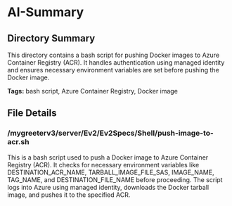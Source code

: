 # AI-Summary
## Directory Summary
This directory contains a bash script for pushing Docker images to Azure Container Registry (ACR). It handles authentication using managed identity and ensures necessary environment variables are set before pushing the Docker image.

**Tags:** bash script, Azure Container Registry, Docker image

## File Details
    
### /mygreeterv3/server/Ev2/Ev2Specs/Shell/push-image-to-acr.sh
This is a bash script used to push a Docker image to Azure Container Registry (ACR). It checks for necessary environment variables like DESTINATION_ACR_NAME, TARBALL_IMAGE_FILE_SAS, IMAGE_NAME, TAG_NAME, and DESTINATION_FILE_NAME before proceeding. The script logs into Azure using managed identity, downloads the Docker tarball image, and pushes it to the specified ACR.
